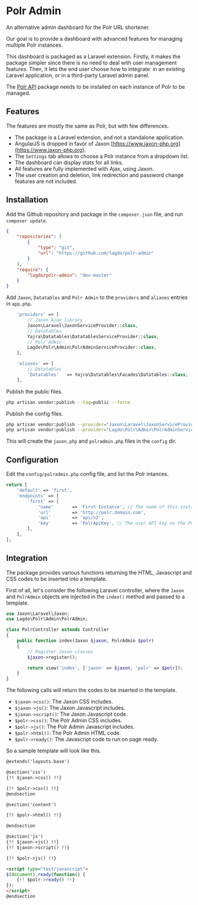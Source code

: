 Polr Admin
==========

An alternative admin dashboard for the Polr URL shortener.

Our goal is to provide a dashboard with advanced features for managing multiple Polr instances.

This dashboard is packaged as a Laravel extension.
Firstly, it makes the package simpler since there is no need to deal with user management features.
Then, it lets the end user choose how to integrate: in an existing Laravel application, or in a third-party Laravel admin panel.

The [Polr API](https://github.com/lagdo/polr-api) package needs to be installed on each instance of Polr to be managed.

Features
--------

The features are mostly the same as Polr, but with few differences.

- The package is a Laravel extension, and not a standalone application.
- AngularJS is dropped in favor of Jaxon [https://www.jaxon-php.org](https://www.jaxon-php.org).
- The `Settings` tab allows to choose a Polr instance from a dropdown list.
- The dashboard can display stats for all links.
- All features are fully implemented with Ajax, using Jaxon.
- The user creation and deletion, link redirection and password change features are not included.

Installation
------------

Add the Github repository and package in the `composer.json` file, and run `composer update`.

```json
{
    "repositories": [
        {
            "type": "git",
            "url": "https://github.com/lagdo/polr-admin"
        }
    ],
    "require": {
        "lagdo/polr-admin": "dev-master"
    }
}
```

Add `Jaxon`, `Datatables` and `Polr Admin` to the `providers` and `aliases` entries in `app.php`.

```php
    'providers' => [
        // Jaxon Ajax library
        Jaxon\Laravel\JaxonServiceProvider::class,
        // Datatables
        Yajra\Datatables\DatatablesServiceProvider::class,
        // Polr Admin
        Lagdo\Polr\Admin\PolrAdminServiceProvider::class,
    ],

    'aliases' => [
        // Datatables
        'Datatables'   => Yajra\Datatables\Facades\Datatables::class,
    ],
```

Publish the public files.

```bash
php artisan vendor:publish --tag=public --force
```

Publish the config files.

```bash
php artisan vendor:publish --provider="Jaxon\Laravel\JaxonServiceProvider" --tag="config"
php artisan vendor:publish --provider="Lagdo\Polr\Admin\PolrAdminServiceProvider" --tag="config"
```

This will create the `jaxon.php` and `polradmin.php` files in the `config` dir.

Configuration
-------------

Edit the `config/polradmin.php` config file, and list the Polr intances.

```php
return [
    'default' => 'first',
    'endpoints' => [
        'first' => [
            'name'       => 'First Instance', // The name of this instance for dropdown menu
            'url'        => 'http://polr.domain.com',
            'api'        => 'api/v2',
            'key'        => 'PolrApiKey', // The user API key on the Polr instance
        ],
    ],
];
```

Integration
-----------

The package provides various functions returning the HTML, Javascript and CSS codes to be inserted into a template.

First of all, let's consider the following Laravel controller,
where the `Jaxon` and `PolrAdmin` objects are injected in the `index()` method and passed to a template.

```php
use Jaxon\Laravel\Jaxon;
use Lagdo\Polr\Admin\PolrAdmin;

class PolrController extends Controller
{
    public function index(Jaxon $jaxon, PolrAdmin $polr)
    {
        // Register Jaxon classes
        $jaxon->register();

        return view('index', ['jaxon' => $jaxon, 'polr' => $polr]);
    }
}
```

The following calls will return the codes to be inserted in the template.

- `$jaxon->css()`: The Jaxon CSS includes.
- `$jaxon->js()`: The Jaxon Javascript includes.
- `$jaxon->script()`: The Jaxon Javascript code.
- `$polr->css()`: The Polr Admin CSS includes.
- `$polr->js()`: The Polr Admin Javascript includes.
- `$polr->html()`: The Polr Admin HTML code.
- `$polr->ready()`: The Javascript code to run on page ready.

So a sample template will look like this.

```html
@extends('layouts.base')

@section('css')
{!! $jaxon->css() !!}

{!! $polr->css() !!}
@endsection

@section('content')

{!! $polr->html() !!}

@endsection

@section('js')
{!! $jaxon->js() !!}
{!! $jaxon->script() !!}

{!! $polr->js() !!}

<script type="text/javascript">
$(document).ready(function() {
    {!! $polr->ready() !!}
});
</script>
@endsection
```
